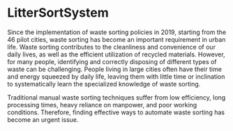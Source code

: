 # LitterSortSystem

Since the implementation of waste sorting policies in 2019, starting from the 46 pilot cities, waste sorting has become an important requirement in urban life. Waste sorting contributes to the cleanliness and convenience of our daily lives, as well as the efficient utilization of recycled materials. However, for many people, identifying and correctly disposing of different types of waste can be challenging. People living in large cities often have their time and energy squeezed by daily life, leaving them with little time or inclination to systematically learn the specialized knowledge of waste sorting.

Traditional manual waste sorting techniques suffer from low efficiency, long processing times, heavy reliance on manpower, and poor working conditions. Therefore, finding effective ways to automate waste sorting has become an urgent issue.
